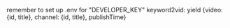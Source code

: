 remember to set up .env for "DEVELOPER_KEY"
keyword2vid: yield {video: {id, title}, channel: {id, title}, publishTime}
